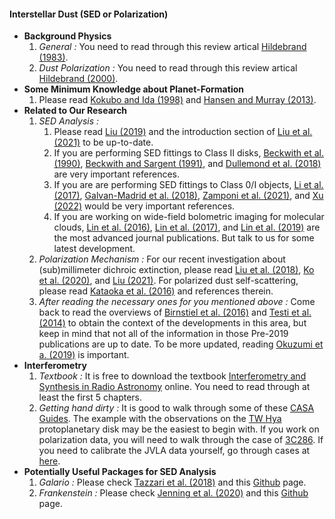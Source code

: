 #### Interstellar Dust (SED or Polarization)


- **Background Physics**
    1. *General :* You need to read through this review artical [Hildebrand (1983)](https://ui.adsabs.harvard.edu/abs/1983QJRAS..24..267H/abstract).
    2. *Dust Polarization :* You need to read through this review artical [Hildebrand (2000)](https://ui.adsabs.harvard.edu/abs/2000PASP..112.1215H/abstract).
- **Some Minimum Knowledge about Planet-Formation**
    1. Please read [Kokubo and Ida (1998)](https://ui.adsabs.harvard.edu/abs/1998Icar..131..171K/abstract) and [Hansen and Murray (2013)](https://ui.adsabs.harvard.edu/abs/2013ApJ...775...53H/abstract).
- **Related to Our Research**
    1. *SED Analysis :* 
        1. Please read [Liu (2019)](https://ui.adsabs.harvard.edu/abs/2019ApJ...877L..22L/abstract) and the introduction section of [Liu et al. (2021)](https://ui.adsabs.harvard.edu/abs/2021ApJ...923..270L/abstract) to be up-to-date. 
        2. If you are performing SED fittings to Class II disks, [Beckwith et al. (1990)](https://ui.adsabs.harvard.edu/abs/1990AJ.....99..924B/abstract), [Beckwith and Sargent (1991)](https://ui.adsabs.harvard.edu/abs/1991ApJ...381..250B/abstract), and [Dullemond et al. (2018)](https://ui.adsabs.harvard.edu/abs/2018ApJ...869L..46D/abstract) are very important references.
        3. If you are are performing SED fittings to Class 0/I objects, [Li et al. (2017)](https://ui.adsabs.harvard.edu/abs/2017ApJ...840...72L/abstract), [Galvan-Madrid et al. (2018)](https://ui.adsabs.harvard.edu/abs/2018ApJ...868...39G/abstract), [Zamponi et al. (2021)](https://ui.adsabs.harvard.edu/abs/2021MNRAS.508.2583Z/abstract), and [Xu (2022)](https://ui.adsabs.harvard.edu/abs/2022arXiv220300941X/abstract) would be very important references. 
        4. If you are working on wide-field bolometric imaging for molecular clouds, [Lin et al. (2016)](https://ui.adsabs.harvard.edu/abs/2016ApJ...828...32L/abstract), [Lin et al. (2017)](https://ui.adsabs.harvard.edu/abs/2017ApJ...840...22L/abstract), and [Lin et al. (2019)](https://ui.adsabs.harvard.edu/abs/2019A%26A...631A..72L/abstract) are the most advanced journal publications. But talk to us for some latest development.
    2. *Polarization Mechanism :* For our recent investigation about (sub)millimeter dichroic extinction, please read [Liu et al. (2018)](https://ui.adsabs.harvard.edu/abs/2018A%26A...617A...3L/abstract), [Ko et al. (2020)](https://ui.adsabs.harvard.edu/abs/2020ApJ...889..172K/abstract), and [Liu (2021)](https://ui.adsabs.harvard.edu/abs/2021ApJ...914...25L/abstract). For polarized dust self-scattering, please read [Kataoka et al. (2016)](https://ui.adsabs.harvard.edu/abs/2016ApJ...820...54K/abstract) and references therein.
    3. *After reading the necessary ones for you mentioned above :* Come back to read the overviews of [Birnstiel et al. (2016)](https://ui.adsabs.harvard.edu/abs/2016SSRv..205...41B/abstract) and [Testi et al. (2014)](https://ui.adsabs.harvard.edu/abs/2014prpl.conf..339T/abstract) to obtain the context of the developments in this area, but keep in mind that not all of the information in those Pre-2019 publications are up to date. To be more updated, reading [Okuzumi et a. (2019)](https://ui.adsabs.harvard.edu/abs/2019ApJ...878..132O/abstract) is important.
- **Interferometry**
    1. *Textbook :* It is free to download the textbook [Interferometry and Synthesis in Radio Astronomy](https://link.springer.com/book/10.1007/978-3-319-44431-4) online. You need to read through at least the first 5 chapters.
    2. *Getting hand dirty :* It is good to walk through some of these [CASA Guides](https://casaguides.nrao.edu/index.php?title=ALMAguides). The example with the observations on the [TW Hya](https://casaguides.nrao.edu/index.php?title=TWHydraBand7) protoplanetary disk may be the easiest to begin with. If you work on polarization data, you will need to walk through the case of [3C286](https://casaguides.nrao.edu/index.php?title=3C286_Polarization). If you need to calibrate the JVLA data yourself, go through cases at [here](https://casaguides.nrao.edu/index.php?title=Karl_G._Jansky_VLA_Tutorials).
- **Potentially Useful Packages for SED Analysis**
    1. *Galario :* Please check [Tazzari et al. (2018)](https://ui.adsabs.harvard.edu/abs/2018MNRAS.476.4527T/abstract) and this [Github](https://mtazzari.github.io/galario/) page.
    2. *Frankenstein :* Please check [Jenning et al. (2020)](https://ui.adsabs.harvard.edu/abs/2020MNRAS.495.3209J/abstract) and this [Github](https://github.com/discsim/frank) page.
